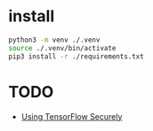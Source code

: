 # install

```bash
python3 -m venv ./.venv
source ./.venv/bin/activate
pip3 install -r ./requirements.txt
```


# TODO

 - [Using TensorFlow Securely](https://github.com/tensorflow/tensorflow/blob/master/SECURITY.md)
